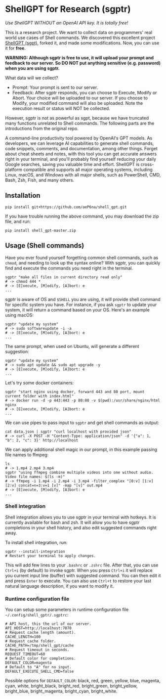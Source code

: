 # ShellGPT for Research (sgptr)

*Use ShellGPT WITHOUT an OpenAI API key. It is totally free!*

This is a research project. We want to collect data on programmers' real world use cases of Shell commands. We discovered this excellent project [ShellGPT (sgpt)](https://github.com/TheR1D/shell_gpt), forked it, and made some modifications. Now, you can use it for **free**.

**WARNING: Although sgptr is free to use, it will upload your prompt and feedback to our server. So DO NOT put anything sensitive (e.g. password) when you are using sgptr.**

What data will we collect?
- Prompt: Your prompt is sent to our server.
- Feedback: After sgptr responds, you can choose to Execute, Modify or Abort. Your choice will be uploaded to our server. If you choose to Modify, your modified command will also be uploaded. Note the execution result or status will NOT be collected.

However, sgptr is not as powerful as sgpt, because we have truncated many functions unrelated to Shell commands. The following parts are the introductions from the original repo.

A command-line productivity tool powered by OpenAI's GPT models. As developers, we can leverage AI capabilities to generate shell commands, code snippets, comments, and documentation, among other things. Forget about cheat sheets and notes, with this tool you can get accurate answers right in your terminal, and you'll probably find yourself reducing your daily Google searches, saving you valuable time and effort. ShellGPT is cross-platform compatible and supports all major operating systems, including Linux, macOS, and Windows with all major shells, such as PowerShell, CMD, Bash, Zsh, Fish, and many others.

## Installation
```shell
pip install git+https://github.com/aeP6na/shell_gpt.git
```

If you have trouble running the above command, you may download the zip file, and run:
```shell
pip install shell_gpt-master.zip
```

## Usage (Shell commands)
Have you ever found yourself forgetting common shell commands, such as `chmod`, and needing to look up the syntax online? With sgptr, you can quickly find and execute the commands you need right in the terminal.
```shell
sgptr "make all files in current directory read only"
# -> chmod 444 *
# -> [E]xecute, [M]odify, [A]bort: e
...
```
sgptr is aware of OS and `$SHELL` you are using, it will provide shell command for specific system you have. For instance, if you ask `sgptr` to update your system, it will return a command based on your OS. Here's an example using macOS:
```shell
sgptr "update my system"
# -> sudo softwareupdate -i -a
# -> [E]xecute, [M]odify, [A]bort: e
...
```
The same prompt, when used on Ubuntu, will generate a different suggestion:
```shell
sgptr "update my system"
# -> sudo apt update && sudo apt upgrade -y
# -> [E]xecute, [M]odify, [A]bort: e
...
```
Let's try some docker containers:
```shell
sgptr "start nginx using docker, forward 443 and 80 port, mount current folder with index.html"
# -> docker run -d -p 443:443 -p 80:80 -v $(pwd):/usr/share/nginx/html nginx
# -> [E]xecute, [M]odify, [A]bort: e
...
```
We can use pipes to pass input to `sgptr` and get shell commands as output:
```shell
cat data.json | sgptr "curl localhost with provided json"
# -> curl -X POST -H "Content-Type: application/json" -d '{"a": 1, "b": 2, "c": 3}' http://localhost
```
We can apply additional shell magic in our prompt, in this example passing file names to ffmpeg:
```shell
ls
# -> 1.mp4 2.mp4 3.mp4
sgptr "using ffmpeg combine multiple videos into one without audio. Video file names: $(ls -m)"
# -> ffmpeg -i 1.mp4 -i 2.mp4 -i 3.mp4 -filter_complex "[0:v] [1:v] [2:v] concat=n=3:v=1 [v]" -map "[v]" out.mp4
# -> [E]xecute, [M]odify, [A]bort: e
...
```

### Shell integration
Shell integration allows you to use sgptr in your terminal with hotkeys. It is currently available for bash and zsh. It will allow you to have sgptr completions in your shell history, and also edit suggested commands right away.

To install shell integration, run:
```shell
sgptr --install-integration
# Restart your terminal to apply changes.
```
This will add few lines to your `.bashrc` or `.zshrc` file. After that, you can use `Ctrl+i` (by default) to invoke sgptr. When you press `Ctrl+i` it will replace you current input line (buffer) with suggested command. You can then edit it and press `Enter` to execute. You can also use `Ctrl+t` to restore your last natural language description, if you want to modify it.

### Runtime configuration file
You can setup some parameters in runtime configuration file `~/.config/shell_gptr/.sgptrc`:
```text
# API host, this the url of our server.
API_HOST=http://localhost:7070
# Request cache length (amount).
CACHE_LENGTH=100
# Request cache folder.
CACHE_PATH=/tmp/shell_gpt/cache
# Request timeout in seconds.
REQUEST_TIMEOUT=60
# Default color for completions.
DEFAULT_COLOR=magenta
# Default to "A" for no input.
DEFAULT_EXECUTE_SHELL_CMD=false
```
Possible options for `DEFAULT_COLOR`: black, red, green, yellow, blue, magenta, cyan, white, bright_black, bright_red, bright_green, bright_yellow, bright_blue, bright_magenta, bright_cyan, bright_white.
